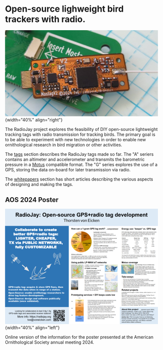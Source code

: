 # Open-source lighweight bird trackers with radio.

![glossy screen capture](index-pic.jpg){width="40%" align="right"}

The RadioJay project explores the feasibility of DIY open-source lightweight tracking
tags with radio transmission for tracking birds.
The primary goal is to be able to experiment with new technologies in order to enable new
ornithological research in bird migration or other activities.

The [tags](tags) section describes the RadioJay tags made so far. The "A" seriers contains
an altimeter and accelerometer and transmits the barometric pressure in a [Motus](https://motus.org)
compatible format. The "G" series explores the use of a GPS, storing the data on-board for
later transmission via radio.

The [whitepapers](whitepapers) section has short articles describing the various aspects of designing and
making the tags.

## AOS 2024 Poster

![AOS 2024 Poster](aos-2024/poster.png){width="40%" align="left"}

Online version of the information for the poster presented at the
American Ornithological Society annual meeting 2024.
